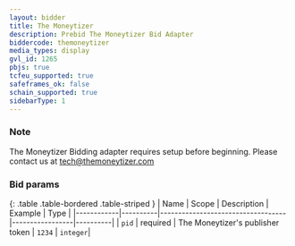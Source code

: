 ```yaml
---
layout: bidder
title: The Moneytizer
description: Prebid The Moneytizer Bid Adapter
biddercode: themoneytizer
media_types: display
gvl_id: 1265
pbjs: true
tcfeu_supported: true
safeframes_ok: false
schain_supported: true
sidebarType: 1
---
```


### Note

The Moneytizer Bidding adapter requires setup before beginning. Please contact us at <tech@themoneytizer.com>

### Bid params

{: .table .table-bordered .table-striped }
| Name       | Scope    | Description                       | Example         | Type     |
|------------|----------|-----------------------------------|-----------------|----------|
| `pid`      | required | The Moneytizer's publisher token  | `1234`          | `integer`|
